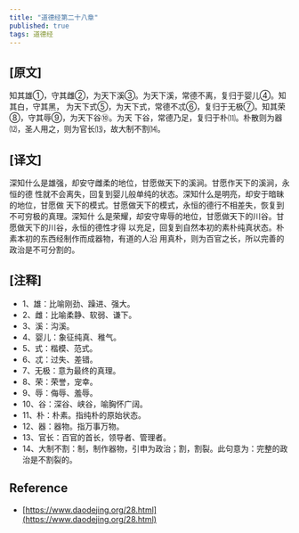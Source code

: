 ```yaml
---
title: "道德经第二十八章"
published: true
tags: 道德经
---
```


## [原文]

知其雄①，守其雌②，为天下溪③。为天下溪，常德不离，复归于婴儿④。知其白，守其黑，
为天下式⑤，为天下式，常德不忒⑥，复归于无极⑦。知其荣⑧，守其辱⑨，为天下谷⑩。为天
下谷，常德乃足，复归于朴⑾。朴散则为器⑿，圣人用之，则为官长⒀，故大制不割⒁。

## [译文]

深知什么是雄强，却安守雌柔的地位，甘愿做天下的溪涧。甘愿作天下的溪涧，永恒的德
性就不会离失，回复到婴儿般单纯的状态。深知什么是明亮，却安于暗昧的地位，甘愿做
天下的模式。甘愿做天下的模式，永恒的德行不相差失，恢复到不可穷极的真理。深知什
么是荣耀，却安守卑辱的地位，甘愿做天下的川谷。甘愿做天下的川谷，永恒的德性才得
以充足，回复到自然本初的素朴纯真状态。朴素本初的东西经制作而成器物，有道的人沿
用真朴，则为百官之长，所以完善的政治是不可分割的。

## [注释]

- 1、雄：比喻刚劲、躁进、强大。
- 2、雌：比喻柔静、软弱、谦下。
- 3、溪：沟溪。
- 4、婴儿：象征纯真、稚气。
- 5、式：楷模、范式。
- 6、忒：过失、差错。
- 7、无极：意为最终的真理。
- 8、荣：荣誉，宠幸。
- 9、辱：侮辱、羞辱。
- 10、谷：深谷、峡谷，喻胸怀广阔。
- 11、朴：朴素。指纯朴的原始状态。
- 12、器：器物。指万事万物。
- 13、官长：百官的首长，领导者、管理者。
- 14、大制不割：制，制作器物，引申为政治；割，割裂。此句意为：完整的政治是不割裂的。

## Reference

- [https://www.daodejing.org/28.html](https://www.daodejing.org/28.html)